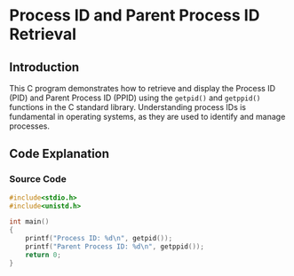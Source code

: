 # Process ID and Parent Process ID Retrieval

## Introduction

This C program demonstrates how to retrieve and display the Process ID (PID) and Parent Process ID (PPID) using the `getpid()` and `getppid()` functions in the C standard library. Understanding process IDs is fundamental in operating systems, as they are used to identify and manage processes.

## Code Explanation

### Source Code

```c
#include<stdio.h>
#include<unistd.h>

int main()
{
    printf("Process ID: %d\n", getpid());
    printf("Parent Process ID: %d\n", getppid());
    return 0;
}
```

